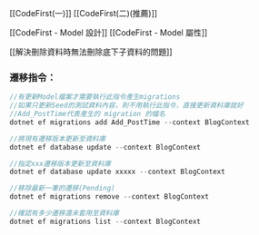 [[CodeFirst(一)]]
[[CodeFirst(二)(推薦)]]

[[CodeFirst - Model 設計]]
[[CodeFirst - Model 屬性]]

[[解決刪除資料時無法刪除底下子資料的問題]]

### 遷移指令：
```C#
//有更新Model檔案才需要執行此指令產生migrations
//如果只更新Seed的測試資料內容，則不用執行此指令，直接更新資料庫就好
//Add_PostTime代表產生的 migration 的檔名
dotnet ef migrations add Add_PostTime --context BlogContext

//將現有遷移版本更新至資料庫
dotnet ef database update --context BlogContext

//指定xxx遷移版本更新至資料庫
dotnet ef database update xxxxx --context BlogContext

//移除最新一筆的遷移(Pending)
dotnet ef migrations remove --context BlogContext

//確認有多少遷移還未套用至資料庫
dotnet ef migrations list --context BlogContext
```
